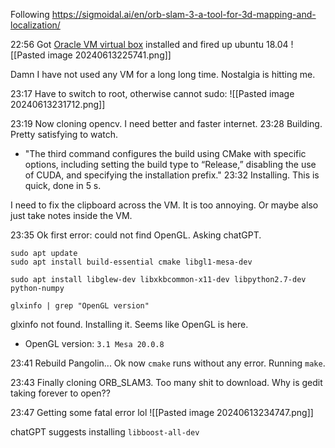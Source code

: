 Following https://sigmoidal.ai/en/orb-slam-3-a-tool-for-3d-mapping-and-localization/

22:56 Got [Oracle VM virtual box](https://www.virtualbox.org/wiki/Downloads) installed and fired up ubuntu 18.04
![[Pasted image 20240613225741.png]]

Damn I have not used any VM for a long long time. Nostalgia is hitting me.

23:17 Have to switch to root, otherwise cannot sudo:
![[Pasted image 20240613231712.png]]

23:19 Now cloning opencv. I need better and faster internet.
23:28 Building. Pretty satisfying to watch.
- "The third command configures the build using CMake with specific options, including setting the build type to “Release,” disabling the use of CUDA, and specifying the installation prefix."
23:32 Installing. This is quick, done in 5 s.

I need to fix the clipboard across the VM. It is too annoying. Or maybe also just take notes inside the VM.

23:35 Ok first error: could not find OpenGL. Asking chatGPT.

```
sudo apt update
sudo apt install build-essential cmake libgl1-mesa-dev

sudo apt install libglew-dev libxkbcommon-x11-dev libpython2.7-dev python-numpy

glxinfo | grep "OpenGL version"

```

glxinfo not found. Installing it. Seems like OpenGL is here.
- OpenGL version: `3.1 Mesa 20.0.8`

23:41 Rebuild Pangolin... Ok now `cmake` runs without any error. Running `make`.

23:43 Finally cloning ORB_SLAM3. Too many shit to download. Why is gedit taking forever to open??

23:47 Getting some fatal error lol
![[Pasted image 20240613234747.png]]

chatGPT suggests installing `libboost-all-dev`






